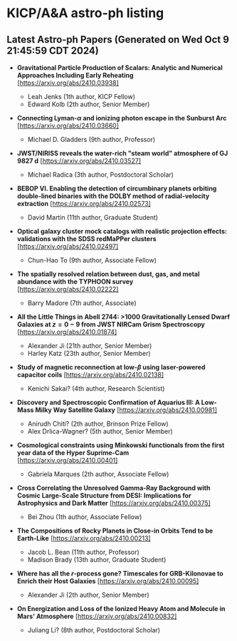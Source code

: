 # KICP/A&A astro-ph listing

## Latest Astro-ph Papers (Generated on Wed Oct  9 21:45:59 CDT 2024)

- **Gravitational Particle Production of Scalars: Analytic and Numerical Approaches Including Early Reheating**
[https://arxiv.org/abs/2410.03938]
  + Leah Jenks (1th author, KICP Fellow)
  + Edward Kolb (2th author, Senior Member)

- **Connecting Lyman-$\alpha$ and ionizing photon escape in the Sunburst Arc**
[https://arxiv.org/abs/2410.03660]
  + Michael D. Gladders (9th author, Professor)

- **JWST/NIRISS reveals the water-rich "steam world" atmosphere of GJ 9827 d**
[https://arxiv.org/abs/2410.03527]
  + Michael Radica (3th author, Postdoctoral Scholar)

- **BEBOP VI. Enabling the detection of circumbinary planets orbiting double-lined binaries with the DOLBY method of radial-velocity extraction**
[https://arxiv.org/abs/2410.02573]
  + David Martin (11th author, Graduate Student)

- **Optical galaxy cluster mock catalogs with realistic projection effects: validations with the SDSS redMaPPer clusters**
[https://arxiv.org/abs/2410.02497]
  + Chun-Hao To (9th author, Associate Fellow)

- **The spatially resolved relation between dust, gas, and metal abundance with the TYPHOON survey**
[https://arxiv.org/abs/2410.02222]
  + Barry Madore (7th author, Associate)

- **All the Little Things in Abell 2744: $>$1000 Gravitationally Lensed Dwarf Galaxies at $z=0-9$ from JWST NIRCam Grism Spectroscopy**
[https://arxiv.org/abs/2410.01874]
  + Alexander Ji (21th author, Senior Member)
  + Harley Katz (23th author, Senior Member)

- **Study of magnetic reconnection at low-$\beta$ using laser-powered capacitor coils**
[https://arxiv.org/abs/2410.02138]
  + Kenichi Sakai? (4th author, Research Scientist)

- **Discovery and Spectroscopic Confirmation of Aquarius III: A Low-Mass Milky Way Satellite Galaxy**
[https://arxiv.org/abs/2410.00981]
  + Anirudh Chiti? (2th author, Brinson Prize Fellow)
  + Alex Drlica-Wagner? (5th author, Senior Member)

- **Cosmological constraints using Minkowski functionals from the first year data of the Hyper Suprime-Cam**
[https://arxiv.org/abs/2410.00401]
  + Gabriela Marques (2th author, Associate Fellow)

- **Cross Correlating the Unresolved Gamma-Ray Background with Cosmic Large-Scale Structure from DESI: Implications for Astrophysics and Dark Matter**
[https://arxiv.org/abs/2410.00375]
  + Bei Zhou (1th author, Associate Fellow)

- **The Compositions of Rocky Planets in Close-in Orbits Tend to be Earth-Like**
[https://arxiv.org/abs/2410.00213]
  + Jacob L. Bean (11th author, Professor)
  + Madison Brady (13th author, Graduate Student)

- **Where has all the $r$-process gone? Timescales for GRB-Kilonovae to Enrich their Host Galaxies**
[https://arxiv.org/abs/2410.00095]
  + Alexander Ji (2th author, Senior Member)

- **On Energization and Loss of the Ionized Heavy Atom and Molecule in Mars' Atmosphere**
[https://arxiv.org/abs/2410.00832]
  + Juliang Li? (8th author, Postdoctoral Scholar)

